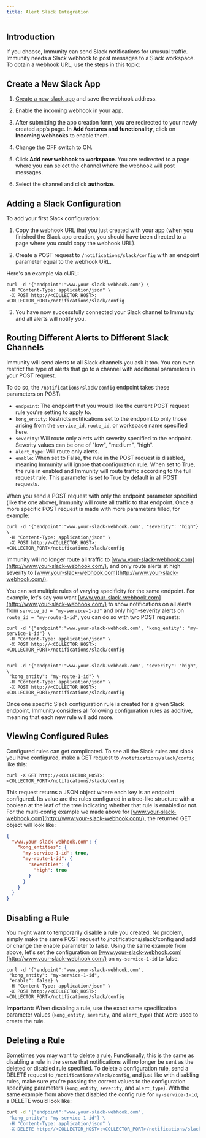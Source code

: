 ```yaml
---
title: Alert Slack Integration
---
```



## Introduction

If you choose, Immunity can send Slack notifications for unusual traffic. Immunity needs a Slack webhook to post messages to a Slack workspace. To obtain a webhook URL, use the steps in this topic:


## Create a New Slack App

1. [Create a new slack app](https://api.slack.com/apps?new_app=1) and save the webhook address.

2. Enable the incoming webhook in your app. 

3. After submitting the app creation form, you are redirected to your newly created app’s page. In **Add features and functionality**, click on **Incoming webhooks** to enable them.

4. Change the OFF switch to ON. 

5. Click **Add new webhook to workspace**. You are redirected to a page where you can select the channel where the webhook will post messages. 

6. Select the channel and click **authorize**.


## Adding a Slack Configuration

To add your first Slack configuration:

1. Copy the webhook URL that you just created with your app (when you finished the Slack app creation, you should have been directed to a page where you could copy the webhook URL). 

2. Create a POST request to `/notifications/slack/config` with an endpoint parameter equal to the webhook URL. 

Here's an example via cURL:

```
curl -d '{"endpoint":"www.your-slack-webhook.com"} \
 -H "Content-Type: application/json" \
 -X POST http://<COLLECTOR_HOST>:<COLLECTOR_PORT>/notifications/slack/config
```

3. You have now successfully connected your Slack channel to Immunity and all alerts will notify you.

## Routing Different Alerts to Different Slack Channels

Immunity will send alerts to all Slack channels you ask it too. You can even restrict the type of alerts that go to a channel with additional parameters in your POST request. 

To do so, the `/notifications/slack/config` endpoint takes these parameters on POST:

* `endpoint`: The endpoint that you would like the current POST request rule you're setting to apply to.
* `kong_entity`: Restricts notifications set to the endpoint to only those arising from the `service_id`, `route_id`, or workspace name specified here.
* `severity`: Will route only alerts with severity specified to the endpoint. Severity values can be one of "low", "medium", "high".
* `alert_type`: Will route only alerts.
* `enable`: When set to False, the rule in the POST request is disabled, meaning Immunity will ignore that configuration rule. When set to True, the rule in enabled and Immunity will route traffic according to the full request rule. This parameter is set to True by default in all POST requests.

When you send a POST request with only the endpoint parameter specified (like the one above), Immunity will route all traffic to that endpoint. Once a more specific POST request is made with more parameters filled, for example:

```
curl -d '{"endpoint":"www.your-slack-webhook.com", "severity": "high"} \
 -H "Content-Type: application/json" \
 -X POST http://<COLLECTOR_HOST>:<COLLECTOR_PORT>/notifications/slack/config
```

Immunity will no longer route all traffic to [www.your-slack-webhook.com](http://www.your-slack-webhook.com/), and only route alerts at high severity to [www.your-slack-webhook.com](http://www.your-slack-webhook.com/).


You can set multiple rules of varying specificity for the same endpoint. For example, let's say you want [www.your-slack-webhook.com](http://www.your-slack-webhook.com/) to show notifications on all alerts from `service_id = "my-service-1-id"` and only high-severity alerts on `route_id = "my-route-1-id"`, you can do so with two POST requests:

```
curl -d '{"endpoint":"www.your-slack-webhook.com", "kong_entity": "my-service-1-id"} \
 -H "Content-Type: application/json" \
 -X POST http://<COLLECTOR_HOST>:<COLLECTOR_PORT>/notifications/slack/config


curl -d '{"endpoint":"www.your-slack-webhook.com", "severity": "high", \
 "kong_entity": "my-route-1-id"} \
 -H "Content-Type: application/json" \
 -X POST http://<COLLECTOR_HOST>:<COLLECTOR_PORT>/notifications/slack/config
```

Once one specific Slack configuration rule is created for a given Slack endpoint, Immunity considers all following configuration rules as additive, meaning that each new rule will add more.

## Viewing Configured Rules

Configured rules can get complicated. To see all the Slack rules and slack you have configured, make a GET request to `/notifications/slack/config` like this:

```
curl -X GET http://<COLLECTOR_HOST>:<COLLECTOR_PORT>/notifications/slack/config
```

This request returns a JSON object where each key is an endpoint configured. Its value are the rules configured in a tree-like structure with a boolean at the leaf of the tree indicating whether that rule is enabled or not. For the multi-config example we made above for [www.your-slack-webhook.com](http://www.your-slack-webhook.com/), the returned GET object will look like:

```json
{
  "www.your-slack-webhook.com": {
    "kong_entities": {
      "my-service-1-id": true,
      "my-route-1-id": {
        "severities": {
          "high": true
        }
      }
    }
  }
}
```

## Disabling a Rule

You might want to temporarily disable a rule you created. No problem, simply make the same POST request to /notifications/slack/config and add or change the enable parameter to false. Using the same example from above, let's set the configuration on [www.your-slack-webhook.com](http://www.your-slack-webhook.com/) on `my-service-1-id` to false.

```
curl -d '{"endpoint":"www.your-slack-webhook.com",
 "kong_entity": "my-service-1-id",
 "enable": false} \
 -H "Content-Type: application/json" \
 -X POST http://<COLLECTOR_HOST>:<COLLECTOR_PORT>/notifications/slack/config
```

**Important:** When disabling a rule, use the exact same specification parameter values (`kong_entity`, `severity`, and `alert_type`) that were used to create the rule.

## Deleting a Rule

Sometimes you may want to delete a rule. Functionally, this is the same as disabling a rule in the sense that notifications will no longer be sent as the deleted or disabled rule specified. To delete a configuration rule, send a DELETE request to `/notifications/slack/config`, and just like with disabling rules, make sure you're passing the correct values to the configuration specifying parameters (`kong_entity`, `severity`, and `alert_type`). With the same example from above that disabled the config rule for `my-service-1-id`, a DELETE would look like:

```bash
curl -d '{"endpoint":"www.your-slack-webhook.com",
 "kong_entity": "my-service-1-id"} \
 -H "Content-Type: application/json" \
 -X DELETE http://<COLLECTOR_HOST>:<COLLECTOR_PORT>/notifications/slack/config
```
